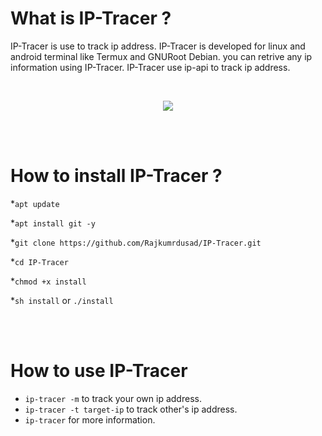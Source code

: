 # What is IP-Tracer ?

IP-Tracer is use to track ip address. IP-Tracer is developed for linux and android terminal like Termux and GNURoot Debian. you can retrive any ip information using IP-Tracer. IP-Tracer use ip-api to track ip address.

<br>
<p align="center">
<img src="https://github.com/Rajkumrdusad/IP-Tracer/blob/master/src/Screenshot_2018-08-06-15-32-17-1.png"/>
</p>
<br><br>

# How to install IP-Tracer ?

*`apt update`

*`apt install git -y`

*`git clone https://github.com/Rajkumrdusad/IP-Tracer.git`

*`cd IP-Tracer`

*`chmod +x install`

*`sh install` or `./install`

<br><br>

# How to use IP-Tracer

* `ip-tracer -m` to track your own ip address.
* `ip-tracer -t target-ip` to track other's ip address.
* `ip-tracer` for more information.
